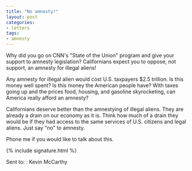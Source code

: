 ```yaml
---
title: "No amnesty!"
layout: post
categories:
- letters
tags:
- amnesty
---
```


Why did you go on CNN's "State of the Union" program and give your support to amnesty legislation? Californians expect you to oppose, not support, an amnesty for illegal aliens!

Any amnesty for illegal alien would cost U.S. taxpayers $2.5 trillion. Is this money well spent? Is this money the American people have? With taxes going up and the prices food, housing, and gasoline skyrocketing, can America really afford an amnesty?

Californians deserve better than the amnestying of illegal aliens. They are already a drain on our economy as it is. Think how much of a drain they would be if they had access to the same services of U.S. citizens and legal aliens. Just say "no" to amnesty.

Phone me if you would like to talk about this.

{% include signature.html %}

Sent to:
: Kevin McCarthy
